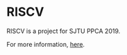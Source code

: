 # RISCV

RISCV is a project for SJTU PPCA 2019.

For more information, [here](<https://acm.sjtu.edu.cn/wiki/PPCA_2019#RISCV.E5.A4.A7.E4.BD.9C.E4.B8.9A>).

